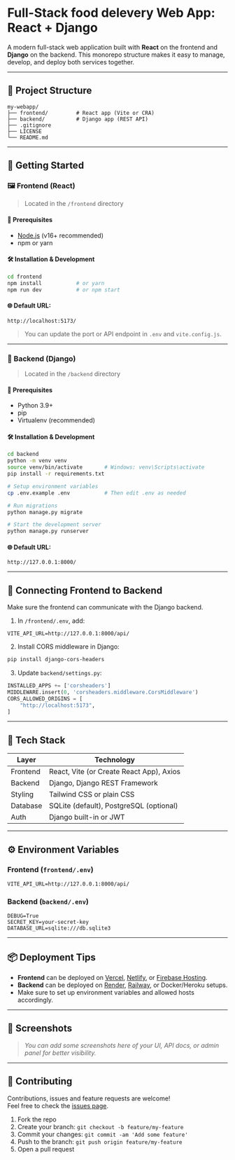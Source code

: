 
# Full-Stack food delevery Web App: React + Django


A modern full-stack web application built with **React** on the frontend and **Django** on the backend. This monorepo structure makes it easy to manage, develop, and deploy both services together.

---

## 📁 Project Structure

```
my-webapp/
├── frontend/         # React app (Vite or CRA)
├── backend/          # Django app (REST API)
├── .gitignore
├── LICENSE
└── README.md
```

---

## 🚀 Getting Started

### 🖼️ Frontend (React)

> Located in the `/frontend` directory

#### 🔧 Prerequisites

- [Node.js](https://nodejs.org/) (v16+ recommended)
- npm or yarn

#### 🛠️ Installation & Development

```bash
cd frontend
npm install           # or yarn
npm run dev           # or npm start
```

#### 🌐 Default URL:

```
http://localhost:5173/
```

> You can update the port or API endpoint in `.env` and `vite.config.js`.

---

### 🧩 Backend (Django)

> Located in the `/backend` directory

#### 🔧 Prerequisites

- Python 3.9+
- pip
- Virtualenv (recommended)

#### 🛠️ Installation & Development

```bash
cd backend
python -m venv venv
source venv/bin/activate       # Windows: venv\Scripts\activate
pip install -r requirements.txt

# Setup environment variables
cp .env.example .env           # Then edit .env as needed

# Run migrations
python manage.py migrate

# Start the development server
python manage.py runserver
```

#### 🌐 Default URL:

```
http://127.0.0.1:8000/
```

---

## 🔁 Connecting Frontend to Backend

Make sure the frontend can communicate with the Django backend.

1. In `/frontend/.env`, add:

```env
VITE_API_URL=http://127.0.0.1:8000/api/
```

2. Install CORS middleware in Django:

```bash
pip install django-cors-headers
```

3. Update `backend/settings.py`:

```python
INSTALLED_APPS += ['corsheaders']
MIDDLEWARE.insert(0, 'corsheaders.middleware.CorsMiddleware')
CORS_ALLOWED_ORIGINS = [
    "http://localhost:5173",
]
```

---

## 🧪 Tech Stack

| Layer      | Technology                    |
|------------|-------------------------------|
| Frontend   | React, Vite (or Create React App), Axios |
| Backend    | Django, Django REST Framework |
| Styling    | Tailwind CSS or plain CSS     |
| Database   | SQLite (default), PostgreSQL (optional) |
| Auth       | Django built-in or JWT        |

---

## ⚙️ Environment Variables

### Frontend (`frontend/.env`)
```env
VITE_API_URL=http://127.0.0.1:8000/api/
```

### Backend (`backend/.env`)
```env
DEBUG=True
SECRET_KEY=your-secret-key
DATABASE_URL=sqlite:///db.sqlite3
```

---

## 📦 Deployment Tips

- **Frontend** can be deployed on [Vercel](https://vercel.com/), [Netlify](https://netlify.com/), or [Firebase Hosting](https://firebase.google.com/).
- **Backend** can be deployed on [Render](https://render.com/), [Railway](https://railway.app/), or Docker/Heroku setups.
- Make sure to set up environment variables and allowed hosts accordingly.

---

## 📸 Screenshots

> _You can add some screenshots here of your UI, API docs, or admin panel for better visibility._

---

## 🤝 Contributing

Contributions, issues and feature requests are welcome!  
Feel free to check the [issues page](https://github.com/your-username/your-repo/issues).

1. Fork the repo
2. Create your branch: `git checkout -b feature/my-feature`
3. Commit your changes: `git commit -am 'Add some feature'`
4. Push to the branch: `git push origin feature/my-feature`
5. Open a pull request

